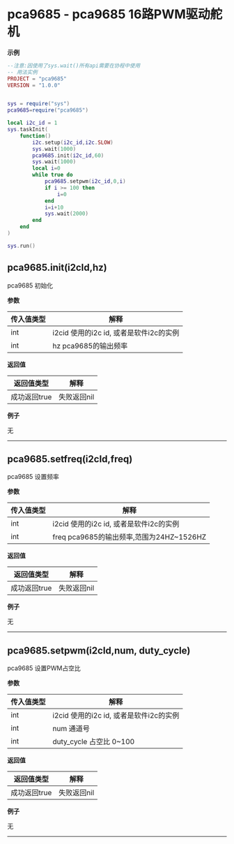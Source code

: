 # pca9685 - pca9685 16路PWM驱动舵机 

**示例**

```lua
--注意:因使用了sys.wait()所有api需要在协程中使用
-- 用法实例
PROJECT = "pca9685"
VERSION = "1.0.0"


sys = require("sys")
pca9685=require("pca9685")

local i2c_id = 1
sys.taskInit(
    function()
        i2c.setup(i2c_id,i2c.SLOW)
        sys.wait(1000)
        pca9685.init(i2c_id,60)
        sys.wait(1000)
        local i=0
        while true do
            pca9685.setpwm(i2c_id,0,i)
            if i >= 100 then
                i=0
            end
            i=i+10
            sys.wait(2000)
        end
    end
)

sys.run()

```

## pca9685.init(i2cId,hz)



pca9685 初始化

**参数**

|传入值类型|解释|
|-|-|
|int|i2cid 使用的i2c id, 或者是软件i2c的实例|
|int|hz pca9685的输出频率|

**返回值**

|返回值类型|解释|
|-|-|
|成功返回true|失败返回nil|

**例子**

无

---

## pca9685.setfreq(i2cId,freq)



pca9685 设置频率

**参数**

|传入值类型|解释|
|-|-|
|int|i2cid 使用的i2c id, 或者是软件i2c的实例|
|int|freq pca9685的输出频率,范围为24HZ~1526HZ|

**返回值**

|返回值类型|解释|
|-|-|
|成功返回true|失败返回nil|

**例子**

无

---

## pca9685.setpwm(i2cId,num, duty_cycle)



pca9685 设置PWM占空比

**参数**

|传入值类型|解释|
|-|-|
|int|i2cid 使用的i2c id, 或者是软件i2c的实例|
|int|num 通道号|
|int|duty_cycle 占空比 0~100|

**返回值**

|返回值类型|解释|
|-|-|
|成功返回true|失败返回nil|

**例子**

无

---

